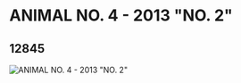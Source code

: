 # ANIMAL NO. 4 - 2013 "NO. 2"
## 12845
![ANIMAL NO. 4 - 2013 "NO. 2"](https://lc-www-live-s.legocdn.com/media/bricks/5/2/6022289.jpg)